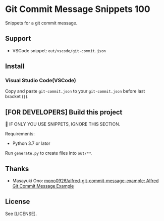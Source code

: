 # Git Commit Message Snippets 100

Snippets for a git commit message.

## Support

* VSCode snippet: `out/vscode/git-commit.json`

## Install

### Visual Studio Code(VSCode)

Copy and paste `git-commit.json` to your `git-commit.json` before last bracket (`}`).

## [FOR DEVELOPERS] Build this project

📝 IF ONLY YOU USE SNIPPETS, IGNORE THIS SECTION.

Requirements:

* Python 3.7 or lator

Run `generate.py` to create files into `out/**`.

## Thanks

* Masayuki Ono: [mono0926/alfred-git-commit-message-example: Alfred Git Commit Message Example](https://github.com/mono0926/alfred-git-commit-message-example)

## License

See [LICENSE].
